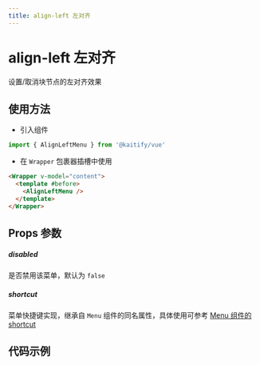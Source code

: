 ```yaml
---
title: align-left 左对齐
---
```


# align-left 左对齐

设置/取消块节点的左对齐效果

## 使用方法

- 引入组件

```ts
import { AlignLeftMenu } from '@kaitify/vue'
```

- 在 `Wrapper` 包裹器插槽中使用

```html
<Wrapper v-model="content">
  <template #before>
    <AlignLeftMenu />
  </template>
</Wrapper>
```

## Props 参数

##### disabled <Badge type="danger" text="boolean" />

是否禁用该菜单，默认为 `false`

##### shortcut <Badge type="danger" text="(e: KeyboardEvent) => boolean" />

菜单快捷键实现，继承自 `Menu` 组件的同名属性，具体使用可参考 [Menu 组件的 shortcut](/guide/menu#shortcut)

## 代码示例

<Wrapper :dark="isDark" v-model="content" placeholder="输入内容..." style="width:100%;height:200px;">
  <template #before>
    <div style="margin-bottom:10px;">
      <AlignLeftMenu />
    </div>
  </template>
</Wrapper>

<script lang="ts" setup>
import { useData } from 'vitepress'
import { Wrapper, AlignLeftMenu } from '../../../lib/kaitify-vue.es.js'
import { ref } from 'vue'
const { isDark } = useData()
const content = ref('<p>hello</p>')
</script>
